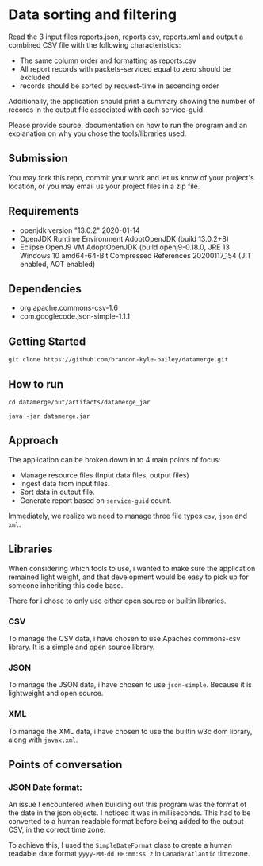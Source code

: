 # Data sorting and filtering

Read the 3 input files reports.json, reports.csv, reports.xml and output a combined CSV file with the following characteristics:

- The same column order and formatting as reports.csv
- All report records with packets-serviced equal to zero should be excluded
- records should be sorted by request-time in ascending order

Additionally, the application should print a summary showing the number of records in the output file associated with each service-guid.

Please provide source, documentation on how to run the program and an explanation on why you chose the tools/libraries used.

## Submission

You may fork this repo, commit your work and let us know of your project's location, or you may email us your project files in a zip file.

## Requirements

- openjdk version "13.0.2" 2020-01-14
- OpenJDK Runtime Environment AdoptOpenJDK (build 13.0.2+8)
- Eclipse OpenJ9 VM AdoptOpenJDK (build openj9-0.18.0, JRE 13 Windows 10 amd64-64-Bit Compressed References 20200117_154 (JIT enabled, AOT enabled)


## Dependencies

- org.apache.commons-csv-1.6
- com.googlecode.json-simple-1.1.1

## Getting Started

```aidl
git clone https://github.com/brandon-kyle-bailey/datamerge.git
```

## How to run

```aidl
cd datamerge/out/artifacts/datamerge_jar

java -jar datamerge.jar
```

## Approach 

The application can be broken down in to 4 main points of focus:

- Manage resource files (Input data files, output files)
- Ingest data from input files.
- Sort data in output file.
- Generate report based on `service-guid` count. 

Immediately, we realize we need to manage three file types `csv`, `json` and `xml`.

## Libraries

When considering which tools to use, i wanted to make sure the application remained light weight, and that
development would be easy to pick up for someone inheriting this code base.

There for i chose to only use either open source or builtin libraries.

### CSV
To manage the CSV data, i have chosen to use Apaches commons-csv library. It is a simple and open source
library.

### JSON
To manage the JSON data, i have chosen to use `json-simple`. Because it is lightweight and open source.

### XML
To manage the XML data, i have chosen to use the builtin w3c dom library, along with `javax.xml`. 

## Points of conversation

### JSON Date format: 
An issue I encountered when building out this program was the format of the date in the json objects.
I noticed it was in milliseconds. This had to be converted to a human readable format before being added
to the output CSV, in the correct time zone. 

To achieve this, I used the `SimpleDateFormat` class to create a human readable date format `yyyy-MM-dd HH:mm:ss z` in `Canada/Atlantic` timezone.
  